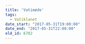```yaml
---
title: 'Vatimøde'
tags:
  - Vatiklanet
date_start: "2017-05-31T19:00:00"
date_end: "2017-05-31T22:00:00"
old_id: 6702
---
```

